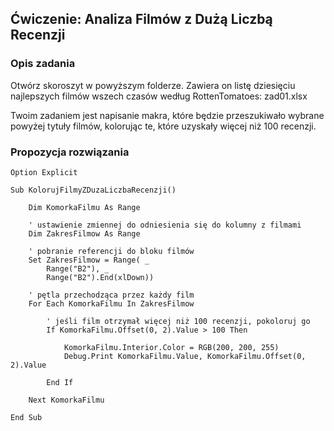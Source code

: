 ## Ćwiczenie: Analiza Filmów z Dużą Liczbą Recenzji

### Opis zadania

Otwórz skoroszyt w powyższym folderze. Zawiera on listę dziesięciu najlepszych filmów wszech czasów według RottenTomatoes: zad01.xlsx

Twoim zadaniem jest napisanie makra, które będzie przeszukiwało wybrane powyżej tytuły filmów, kolorując te, które uzyskały więcej niż 100 recenzji.

### Propozycja rozwiązania 

```vba
Option Explicit

Sub KolorujFilmyZDuzaLiczbaRecenzji()

    Dim KomorkaFilmu As Range
    
    ' ustawienie zmiennej do odniesienia się do kolumny z filmami
    Dim ZakresFilmow As Range
    
    ' pobranie referencji do bloku filmów
    Set ZakresFilmow = Range( _
        Range("B2"), _
        Range("B2").End(xlDown))
        
    ' pętla przechodząca przez każdy film
    For Each KomorkaFilmu In ZakresFilmow
    
        ' jeśli film otrzymał więcej niż 100 recenzji, pokoloruj go
        If KomorkaFilmu.Offset(0, 2).Value > 100 Then
            
            KomorkaFilmu.Interior.Color = RGB(200, 200, 255)
            Debug.Print KomorkaFilmu.Value, KomorkaFilmu.Offset(0, 2).Value
        
        End If
    
    Next KomorkaFilmu
    
End Sub
```